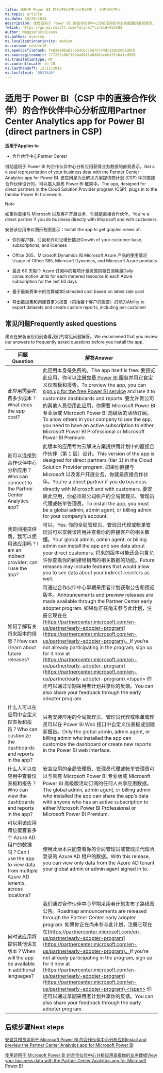```yaml
---
title: 适用于 Power BI 的合作伙伴中心分析应用 | 合作伙伴中心
ms.topic: article
ms.date: 10/29/2018
description: 借助适用于 Power BI 的合作伙伴中心分析应用获得业务数据的直观表示。
fwlink: https://go.microsoft.com/fwlink/?linkid=852582
author: MaggiePucciEvans
ms.author: evansma
ms.localizationpriority: medium
ms.custom: seodec18
ms.openlocfilehash: fe82e88bab3c654cbdc5d7b704dc2a9526ba38cb
ms.sourcegitcommit: 777225c8bf16e4a8811a9d88aceb45fcba1cd959
ms.translationtype: MT
ms.contentlocale: zh-CN
ms.lasthandoff: 12/11/2018
ms.locfileid: "8917449"
---
```

# <a name="partner-center-analytics-app-for-power-bi-direct-partners-in-csp"></a><span data-ttu-id="663a1-103">适用于 Power BI（CSP 中的直接合作伙伴）的合作伙伴中心分析应用</span><span class="sxs-lookup"><span data-stu-id="663a1-103">Partner Center Analytics app for Power BI (direct partners in CSP)</span></span>

**<span data-ttu-id="663a1-104">适用于</span><span class="sxs-lookup"><span data-stu-id="663a1-104">Applies to</span></span>**

- <span data-ttu-id="663a1-105">合作伙伴中心</span><span class="sxs-lookup"><span data-stu-id="663a1-105">Partner Center</span></span>

<span data-ttu-id="663a1-106">借助适用于 Power BI 的合作伙伴中心分析应用获得业务数据的直观表示。</span><span class="sxs-lookup"><span data-stu-id="663a1-106">Get a visual representation of your business data with the Partner Center Analytics app for Power BI.</span></span> <span data-ttu-id="663a1-107">该应用是为云解决方案提供商计划 (CSP) 中的直接合作伙伴设计的，可以插入熟悉 Power BI 框架中。</span><span class="sxs-lookup"><span data-stu-id="663a1-107">The app, designed for direct partners in the Cloud Solution Provider program (CSP), plugs in to the familiar Power BI framework.</span></span> 

> [!NOTE]  
> <span data-ttu-id="663a1-108">如果你直接与 Microsoft 以及客户开展业务，你就是直接合作伙伴。</span><span class="sxs-lookup"><span data-stu-id="663a1-108">You're a direct partner if you do business directly with Microsoft and with customers.</span></span> 

<span data-ttu-id="663a1-109">安装该应用来以图形视图显示：</span><span class="sxs-lookup"><span data-stu-id="663a1-109">Install the app to get graphic views of:</span></span> 

-   <span data-ttu-id="663a1-110">你的客户群、订阅和许可证增长情况</span><span class="sxs-lookup"><span data-stu-id="663a1-110">Growth of your customer base, subscriptions, and licenses</span></span>

-   <span data-ttu-id="663a1-111">Office 365、Microsoft Dynamics 和 Microsoft Azure 产品的使用情况</span><span class="sxs-lookup"><span data-stu-id="663a1-111">Usage of Office 365, Microsoft Dynamics, and Microsoft Azure products</span></span>

-   <span data-ttu-id="663a1-112">最近 60 天每个 Azure 订阅中的每项计量资源的每日消耗量</span><span class="sxs-lookup"><span data-stu-id="663a1-112">Daily consumption units for each metered resource in each Azure subscription for the last 60 days</span></span>

-   <span data-ttu-id="663a1-113">基于最新费率卡的估算成本</span><span class="sxs-lookup"><span data-stu-id="663a1-113">Estimated cost based on latest rate card</span></span>

-   <span data-ttu-id="663a1-114">导出数据集和创建自定义报告（包括每个客户的报告）的能力</span><span class="sxs-lookup"><span data-stu-id="663a1-114">Ability to export datasets and create custom reports, including per customer</span></span>

## <a name="frequently-asked-questions"></a><span data-ttu-id="663a1-115">常见问题</span><span class="sxs-lookup"><span data-stu-id="663a1-115">Frequently asked questions</span></span>

<span data-ttu-id="663a1-116">建议在安装该应用前查看我们的常见问题解答。</span><span class="sxs-lookup"><span data-stu-id="663a1-116">We recommend that you review our answers to frequently asked questions before you install the app.</span></span> 

| **<span data-ttu-id="663a1-117">问题</span><span class="sxs-lookup"><span data-stu-id="663a1-117">Question</span></span>** | **<span data-ttu-id="663a1-118">解答</span><span class="sxs-lookup"><span data-stu-id="663a1-118">Answer</span></span>** |
| --- | ---------- |
| <span data-ttu-id="663a1-119">此应用需要花费多少成本？</span><span class="sxs-lookup"><span data-stu-id="663a1-119">What does the app cost?</span></span> | <span data-ttu-id="663a1-120">此应用本身是免费的。</span><span class="sxs-lookup"><span data-stu-id="663a1-120">The app itself is free.</span></span> <span data-ttu-id="663a1-121">要预览此应用，你可以[注册免费 Power BI 服务](https://go.microsoft.com/fwlink/p/?linkid=845347)并用它自定义仪表板和报告。</span><span class="sxs-lookup"><span data-stu-id="663a1-121">To preview the app, you can [sign up for the free Power BI service](https://go.microsoft.com/fwlink/p/?linkid=845347) and use it to customize dashboards and reports.</span></span> <span data-ttu-id="663a1-122">要允许贵公司的其他人员使用此应用，你需要 Microsoft Power BI 专业版或 Microsoft Power BI 高级版的活动订阅。</span><span class="sxs-lookup"><span data-stu-id="663a1-122">To allow others in your company to use the app, you need to have an active subscription to either Microsoft Power BI Professional or Microsoft Power BI Premium.</span></span> |
| <span data-ttu-id="663a1-123">谁可以连接到合作伙伴中心分析应用？</span><span class="sxs-lookup"><span data-stu-id="663a1-123">Who can connect to the Partner Center Analytics app?</span></span> | <span data-ttu-id="663a1-124">此版本的应用专为云解决方案提供商计划中的直接合作伙伴（第 1 层）设计。</span><span class="sxs-lookup"><span data-stu-id="663a1-124">This version of the app is designed for direct partners (tier 1) in the Cloud Solution Provider program.</span></span> <span data-ttu-id="663a1-125">如果你直接与 Microsoft 以及客户开展业务，你就是直接合作伙伴。</span><span class="sxs-lookup"><span data-stu-id="663a1-125">You're a direct partner if you do business directly with Microsoft and with customers.</span></span> <span data-ttu-id="663a1-126">要安装此应用，你必须是公司帐户的全局管理员、管理员代理或帐单管理员。</span><span class="sxs-lookup"><span data-stu-id="663a1-126">To install the app, you must be a global admin, admin agent, or billing admin for your company’s account.</span></span> |
| <span data-ttu-id="663a1-127">我是间接提供商，我可以使用该应用吗？</span><span class="sxs-lookup"><span data-stu-id="663a1-127">I am an indirect provider; can I use the app?</span></span> | <span data-ttu-id="663a1-128">可以。</span><span class="sxs-lookup"><span data-stu-id="663a1-128">Yes.</span></span> <span data-ttu-id="663a1-129">你的全局管理员、管理员代理或帐单管理员可以安装该应用并查看你的直接客户的相关数据。</span><span class="sxs-lookup"><span data-stu-id="663a1-129">Your global admin, admin agent, or billing admin can install the app and see data about your direct customers.</span></span> <span data-ttu-id="663a1-130">将来的版本可能还会包含允许你查看你的间接经销商的相关数据的功能。</span><span class="sxs-lookup"><span data-stu-id="663a1-130">Future releases may include features that would allow you to see data about your indirect resellers as well.</span></span> |
| <span data-ttu-id="663a1-131">如何了解有关将来版本的信息？</span><span class="sxs-lookup"><span data-stu-id="663a1-131">How can I learn about future releases?</span></span> | <span data-ttu-id="663a1-132">可通过合作伙伴中心早期采用者计划获取公告和预览版本。</span><span class="sxs-lookup"><span data-stu-id="663a1-132">Announcements and preview releases are made available through the Partner Center early adopter program.</span></span> <span data-ttu-id="663a1-133">如果你正在尚未参与此计划，注册它现在在[https://partnercenter.microsoft.com/en-us/partner/early-adopter-program](https://partnercenter.microsoft.com/en-us/partner/early-adopter-program)。</span><span class="sxs-lookup"><span data-stu-id="663a1-133">If you’re not already participating in the program, sign up for it now at [https://partnercenter.microsoft.com/en-us/partner/early-adopter-program](https://partnercenter.microsoft.com/en-us/partner/early-adopter-program).</span></span> <span data-ttu-id="663a1-134">你还可以通过早期采用者计划共享你的反馈。</span><span class="sxs-lookup"><span data-stu-id="663a1-134">You can also share your feedback through the early adopter program.</span></span> |
| <span data-ttu-id="663a1-135">什么人可以在应用中自定义仪表板和报告？</span><span class="sxs-lookup"><span data-stu-id="663a1-135">Who can customize the dashboards and reports in the app?</span></span> | <span data-ttu-id="663a1-136">只有安装应用的全局管理员、管理员代理或帐单管理员可以在 Power BI Web 接口中自定义仪表板或创建新报告。</span><span class="sxs-lookup"><span data-stu-id="663a1-136">Only the global admin, admin agent, or billing admin who installed the app can customize the dashboard or create new reports in the Power BI web interface.</span></span> |
| <span data-ttu-id="663a1-137">什么人可以在应用中查看仪表板和报告？</span><span class="sxs-lookup"><span data-stu-id="663a1-137">Who can view the dashboards and reports in the app?</span></span> | <span data-ttu-id="663a1-138">安装应用的全局管理员、管理员代理或帐单管理员可以与具有 Microsoft Power BI 专业版或 Microsoft Power BI 高级版活动订阅的任何人共享应用数据。</span><span class="sxs-lookup"><span data-stu-id="663a1-138">The global admin, admin agent, or billing admin who installed the app can share the app’s data with anyone who has an active subscription to either Microsoft Power BI Professional or Microsoft Power BI Premium.</span></span> |
| <span data-ttu-id="663a1-139">可以用该应用跨位置查看多个 Azure AD 租户的数据吗？</span><span class="sxs-lookup"><span data-stu-id="663a1-139">Can I use the app to view data from multiple Azure AD tenants, across locations?</span></span> | <span data-ttu-id="663a1-140">使用此版本只能查看你的全局管理员或管理员代理所登录的 Azure AD 租户的数据。</span><span class="sxs-lookup"><span data-stu-id="663a1-140">With this release, you can view only data from the Azure AD tenant your global admin or admin agent signed in to.</span></span> | 
| <span data-ttu-id="663a1-141">何时该应用将提供其他语言版本？</span><span class="sxs-lookup"><span data-stu-id="663a1-141">When will the app be available in additional languages?</span></span> | <span data-ttu-id="663a1-142">我们通过合作伙伴中心早期采用者计划发布了路线图公告。</span><span class="sxs-lookup"><span data-stu-id="663a1-142">Roadmap announcements are released through the Partner Center early adopter program.</span></span> <span data-ttu-id="663a1-143">如果你正在尚未参与此计划，注册它现在在[https://partnercenter.microsoft.com/en-us/partner/early-adopter-program](https://partnercenter.microsoft.com/en-us/partner/early-adopter-program)。</span><span class="sxs-lookup"><span data-stu-id="663a1-143">If you’re not already participating in the program, sign up for it now at [https://partnercenter.microsoft.com/en-us/partner/early-adopter-program](https://partnercenter.microsoft.com/en-us/partner/early-adopter-program).</span></span> <span data-ttu-id="663a1-144">你还可以通过早期采用者计划共享你的反馈。</span><span class="sxs-lookup"><span data-stu-id="663a1-144">You can also share your feedback through the early adopter program.</span></span> | 



## <a name="next-steps"></a><span data-ttu-id="663a1-145">后续步骤</span><span class="sxs-lookup"><span data-stu-id="663a1-145">Next steps</span></span>

[<span data-ttu-id="663a1-146">安装并预览适用于 Microsoft Power BI 的合作伙伴中心分析应用</span><span class="sxs-lookup"><span data-stu-id="663a1-146">Install and preview the Partner Center Analytics app for Microsoft Power BI</span></span>](power-bi-app-for-direct-partners-install.md)

[<span data-ttu-id="663a1-147">使用适用于 Microsoft Power BI 的合作伙伴中心分析应用查看你的业务数据</span><span class="sxs-lookup"><span data-stu-id="663a1-147">View your business data with the Partner Center Analytics app for Microsoft Power BI</span></span>](power-bi-app-for-direct-partners-use.md)
